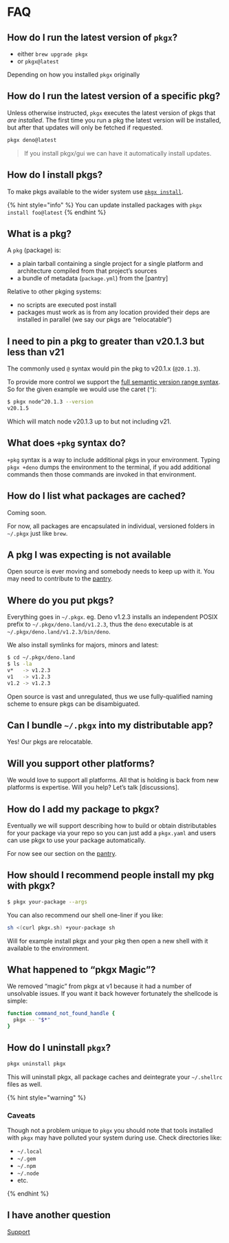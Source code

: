# FAQ

## How do I run the latest version of `pkgx`?

* either `brew upgrade pkgx`
* or `pkgx@latest`

Depending on how you installed `pkgx` originally


## How do I run the latest version of a specific pkg?

Unless otherwise instructed, `pkgx` executes the latest version of pkgs that
*are installed*. The first time you run a pkg the latest version will be
installed, but after that updates will only be fetched if requested.

```sh
pkgx deno@latest
```

> If you install pkgx/gui we can have it automatically install updates.


## How do I install pkgs?

To make pkgs available to the wider system use
[`pkgx install`](pkgx-install.md).

{% hint style="info" %}
You can update installed packages with `pkgx install foo@latest`
{% endhint %}


## What is a pkg?

A `pkg` (package) is:

* a plain tarball containing a single project for a single platform and
  architecture compiled from that project’s sources
* a bundle of metadata (`package.yml`) from the [pantry]

Relative to other pkging systems:

* no scripts are executed post install
* packages must work as is from any location provided their deps are installed
  in parallel (we say our pkgs are “relocatable“)


## I need to pin a pkg to greater than v20.1.3 but less than v21

The commonly used `@` syntax would pin the pkg to v20.1.x (`@20.1.3`).

To provide more control we support the
[full semantic version range syntax](https://devhints.io/semver). So for the
given example we would use the caret (`^`):

```sh
$ pkgx node^20.1.3 --version
v20.1.5
```

Which will match node v20.1.3 up to but not including v21.


## What does `+pkg` syntax do?

`+pkg` syntax is a way to include additional pkgs in your environment.
Typing `pkgx +deno` dumps the environment to the terminal, if you add
additional commands then those commands are invoked in that environment.


## How do I list what packages are cached?

Coming soon.

For now, all packages are encapsulated in individual, versioned folders in
`~/.pkgx` just like `brew`.


## A pkg I was expecting is not available

Open source is ever moving and somebody needs to keep up with it.
You may need to contribute to the [pantry](pantry.md).


## Where do you put pkgs?

Everything goes in `~/.pkgx`. eg. Deno v1.2.3 installs an independent POSIX
prefix to `~/.pkgx/deno.land/v1.2.3`, thus the `deno` executable is at
`~/.pkgx/deno.land/v1.2.3/bin/deno`.

We also install symlinks for majors, minors and latest:

```sh
$ cd ~/.pkgx/deno.land
$ ls -la
v*   -> v1.2.3
v1   -> v1.2.3
v1.2 -> v1.2.3
```

Open source is vast and unregulated, thus we use fully-qualified naming scheme
to ensure pkgs can be disambiguated.


## Can I bundle `~/.pkgx` into my distributable app?

Yes! Our pkgs are relocatable.


## Will you support other platforms?

We would love to support all platforms. All that is holding is back from new
platforms is expertise. Will you help? Let’s talk [discussions].


## How do I add my package to pkgx?

Eventually we will support describing how to build or obtain distributables
for your package via your repo so you can just add a `pkgx.yaml` and users
can use pkgx to use your package automatically.

For now see our section on the [pantry](pantry.md).


## How should I recommend people install my pkg with pkgx?

```sh
$ pkgx your-package --args
```

You can also recommend our shell one-liner if you like:

```sh
sh <(curl pkgx.sh) +your-package sh
```

Will for example install pkgx and your pkg then open a new shell with it
available to the environment.


## What happened to “pkgx Magic”?

We removed “magic” from pkgx at v1 because it had a number of unsolvable
issues. If you want it back however fortunately the shellcode is simple:

```sh
function command_not_found_handle {
  pkgx -- "$*"
}
```


## How do I uninstall `pkgx`?

```sh
pkgx uninstall pkgx
```

This will uninstall pkgx, all package caches and deintegrate your
`~/.shellrc` files as well.


{% hint style="warning" %}

### Caveats

Though not a problem unique to `pkgx` you should note that tools installed
with `pkgx` may have polluted your system during use. Check directories like:

* `~/.local`
* `~/.gem`
* `~/.npm`
* `~/.node`
* etc.

{% endhint %}


## I have another question

[Support](support.md)
